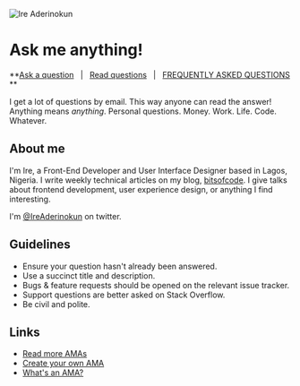 ![Ire Aderinokun](https://pbs.twimg.com/profile_images/1068949150648188929/8SEFkLpt_400x400.jpg)

# Ask me anything!

**[Ask a question](../../issues/new) &nbsp; | &nbsp; [Read questions](../../issues?utf8=%E2%9C%93&q=is%3Aissue%20is%3Aclosed%20sort%3Aupdated-desc%20-label%3Ahidden) &nbsp; | &nbsp; [FREQUENTLY ASKED QUESTIONS](https://github.com/ireade/ama/issues?q=is%3Aissue+label%3Afrequentlyasked) **

I get a lot of questions by email. This way anyone can read the answer! Anything means *anything*. Personal questions. Money. Work. Life. Code. Whatever.

## About me

I'm Ire, a Front-End Developer and User Interface Designer based in Lagos, Nigeria. I write weekly technical articles on my blog, [bitsofcode](https://bitsofco.de). I give talks about frontend development, user experience design, or anything I find interesting.

I'm [@IreAderinokun](https://www.twitter.com/ireaderinokun) on twitter.

## Guidelines

- Ensure your question hasn't already been answered.
- Use a succinct title and description.
- Bugs & feature requests should be opened on the relevant issue tracker.
- Support questions are better asked on Stack Overflow.
- Be civil and polite.

## Links

- [Read more AMAs](https://github.com/sindresorhus/amas)
- [Create your own AMA](https://github.com/sindresorhus/amas/blob/master/create-ama.md)
- [What's an AMA?](https://en.wikipedia.org/wiki/Reddit#IAmA_and_AMA)
